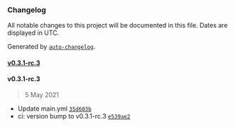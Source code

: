 ### Changelog

All notable changes to this project will be documented in this file. Dates are displayed in UTC.

Generated by [`auto-changelog`](https://github.com/CookPete/auto-changelog).

#### [v0.3.1-rc.3](https://github.com/shdkej/template-dashboard/compare/v0.3.1-rc.3...v0.3.1-rc.3)

#### v0.3.1-rc.3

> 5 May 2021

- Update main.yml [`35d603b`](https://github.com/shdkej/template-dashboard/commit/35d603b9d144bb8e259510d99792b007a9fba549)
- ci: version bump to v0.3.1-rc.3 [`e539ae2`](https://github.com/shdkej/template-dashboard/commit/e539ae2d681306671f092963d31aec2f7fd29ed1)
